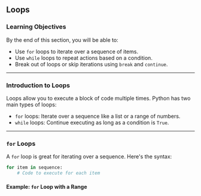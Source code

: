 ## Loops

### Learning Objectives
By the end of this section, you will be able to:
- Use `for` loops to iterate over a sequence of items.
- Use `while` loops to repeat actions based on a condition.
- Break out of loops or skip iterations using `break` and `continue`.

---

### Introduction to Loops
Loops allow you to execute a block of code multiple times. Python has two main types of loops:
- `for` loops: Iterate over a sequence like a list or a range of numbers.
- `while` loops: Continue executing as long as a condition is `True`.

---

### `for` Loops
A `for` loop is great for iterating over a sequence. Here's the syntax:

```python
for item in sequence:
    # Code to execute for each item
```

#### Example: `for` Loop with a Range